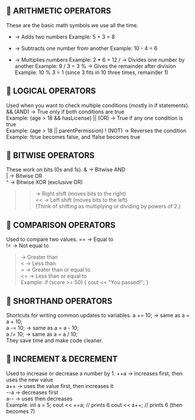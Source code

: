 🔹 ARITHMETIC OPERATORS
------------------------------
These are the basic math symbols we use all the time.
+   → Adds two numbers
      Example: 5 + 3 = 8
-   → Subtracts one number from another
      Example: 10 - 4 = 6
*   → Multiplies numbers
      Example: 2 * 6 = 12
/   → Divides one number by another
      Example: 9 / 3 = 3
%   → Gives the remainder after division
      Example: 10 % 3 = 1
      (since 3 fits in 10 three times, remainder 1)


🔹 LOGICAL OPERATORS
------------------------------
Used when you want to check multiple conditions (mostly in if statements).
&&  (AND) → True only if both conditions are true  
     Example: (age > 18 && hasLicense)
||  (OR)  → True if any one condition is true  
     Example: (age > 18 || parentPermission)
!   (NOT) → Reverses the condition  
     Example: !true becomes false, and !false becomes true


🔹 BITWISE OPERATORS
------------------------------
These work on bits (0s and 1s). 
&   → Bitwise AND  
|   → Bitwise OR  
^   → Bitwise XOR (exclusive OR)  
>>  → Right shift (moves bits to the right)  
<<  → Left shift (moves bits to the left)  
(Think of shifting as multiplying or dividing by powers of 2.)


🔹 COMPARISON OPERATORS
------------------------------
Used to compare two values.
==  → Equal to  
!=  → Not equal to  
>   → Greater than  
<   → Less than  
>=  → Greater than or equal to  
<=  → Less than or equal to  
Example:
if (score >= 50) {
    cout << "You passed!";
}


🔹 SHORTHAND OPERATORS
------------------------------
Shortcuts for writing common updates to variables.
a += 10;   → same as a = a + 10;  
a -= 10;   → same as a = a - 10;  
a /= 10;   → same as a = a / 10;  
They save time and make code cleaner.


🔹 INCREMENT & DECREMENT
------------------------------
Used to increase or decrease a number by 1.
++a   → increases first, then uses the new value  
a++   → uses the value first, then increases it  
--a   → decreases first  
a--   → uses then decreases  
Example:
int a = 5;
cout << ++a;  // prints 6
cout << a++;  // prints 6 (then becomes 7)
